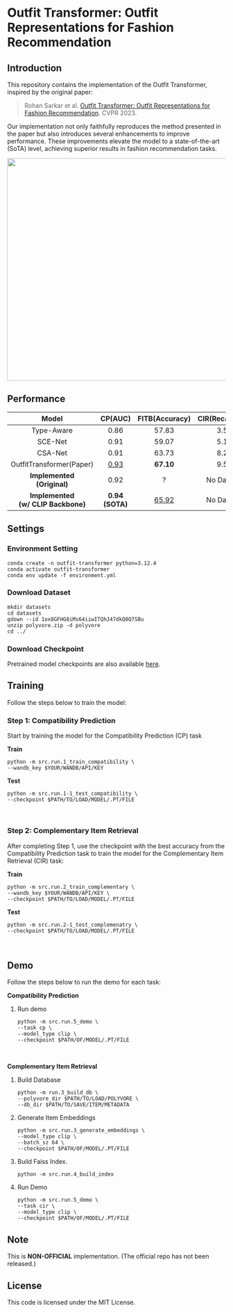# Outfit Transformer: Outfit Representations for Fashion Recommendation

## Introduction

This repository contains the implementation of the Outfit Transformer, inspired by the original paper:

> Rohan Sarkar et al. [Outfit Transformer: Outfit Representations for Fashion Recommendation](https://arxiv.org/abs/2204.04812). CVPR 2023.

Our implementation not only faithfully reproduces the method presented in the paper but also introduces several enhancements to improve performance. These improvements elevate the model to a state-of-the-art (SoTA) level, achieving superior results in fashion recommendation tasks.

<div align="center"> <img src = https://github.com/owj0421/outfit-transformer/assets/98876272/fc39d1c7-b076-495d-8213-3b98ef038b64 width = 512> </div>

## Performance

<div align="center">

|Model|CP(AUC)|FITB(Accuracy)|CIR(Recall@10)|
|:-:|:-:|:-:|:-:|
|Type-Aware|0.86|57.83|3.50|
|SCE-Net|0.91|59.07|5.10|
|CSA-Net|0.91|63.73|8.27|
|OutfitTransformer(Paper)|<u>0.93</u>|**67.10**|9.58|
|**Implemented <br> (Original)**|0.92|?|No Dataset|
|**Implemented <br> (w/ CLIP Backbone)**|**0.94 <br> (SOTA)**|<u>65.92</u>|No Dataset|

</div>

## Settings

### Environment Setting
```
conda create -n outfit-transformer python=3.12.4
conda activate outfit-transformer
conda env update -f environment.yml
```
### Download Dataset
```
mkdir datasets
cd datasets
gdown --id 1ox8GFHG8iMs64iiwITQhJ47dkQ0Q7SBu
unzip polyvore.zip -d polyvore
cd ../
```
### Download Checkpoint
Pretrained model checkpoints are also available [here](https://drive.google.com/drive/folders/1cMTvmC6vWV9F9j08GX1MppNm6DDnSiZl?usp=drive_link).

## Training
Follow the steps below to train the model:

### Step 1: Compatibility Prediction
Start by training the model for the Compatibility Prediction (CP) task

**Train**
```
python -m src.run.1_train_compatibility \
--wandb_key $YOUR/WANDB/API/KEY
```
**Test**
```
python -m src.run.1-1_test_compatibility \
--checkpoint $PATH/TO/LOAD/MODEL/.PT/FILE
```

<br>

### Step 2: Complementary Item Retrieval

After completing Step 1, use the checkpoint with the best accuracy from the Compatibility Prediction task to train the model for the Complementary Item Retrieval (CIR) task:

**Train**
```
python -m src.run.2_train_complementary \
--wandb_key $YOUR/WANDB/API/KEY \
--checkpoint $PATH/TO/LOAD/MODEL/.PT/FILE
```
**Test**
```
python -m src.run.2-1_test_complemenatry \
--checkpoint $PATH/TO/LOAD/MODEL/.PT/FILE
```

<br>

## Demo

Follow the steps below to run the demo for each task:

**Compatibility Prediction**

1. Run demo
    ```
    python -m src.run.5_demo \
    --task cp \
    --model_type clip \
    --checkpoint $PATH/OF/MODEL/.PT/FILE
    ```

<br>

**Complementary Item Retrieval**

1. Build Database
    ```
    python -m run.3_build_db \
    --polyvore_dir $PATH/TO/LOAD/POLYVORE \
    --db_dir $PATH/TO/SAVE/ITEM/METADATA
    ```
1. Generate Item Embeddings
    ```
    python -m src.run.3_generate_embeddings \
    --model_type clip \
    --batch_sz 64 \
    --checkpoint $PATH/OF/MODEL/.PT/FILE
    ```
2. Build Faiss Index.
    ```
    python -m src.run.4_build_index
    ```
3. Run Demo
    ```
    python -m src.run.5_demo \
    --task cir \
    --model_type clip \
    --checkpoint $PATH/OF/MODEL/.PT/FILE
    ```

## Note
This is **NON-OFFICIAL** implementation. (The official repo has not been released.)

## License
This code is licensed under the MIT License.
